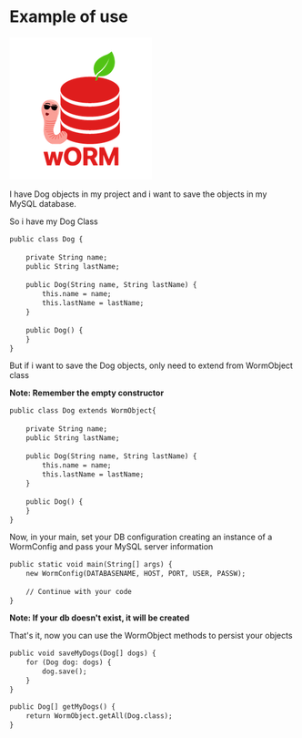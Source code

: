 # Example of use

![Worm-logo](./worm-logo.png)

I have Dog objects in my project and i want to save the objects in my MySQL database.

So i have my Dog Class

```
public class Dog {
    
    private String name;
    public String lastName;

    public Dog(String name, String lastName) {
        this.name = name;
        this.lastName = lastName;
    }

    public Dog() {
    }
}
```

But if i want to save the Dog objects, only need to extend from WormObject class

**Note: Remember the empty constructor**

```
public class Dog extends WormObject{
    
    private String name;
    public String lastName;

    public Dog(String name, String lastName) {
        this.name = name;
        this.lastName = lastName;
    }

    public Dog() {
    }
}
```

Now, in your main, set your DB configuration creating an instance of a WormConfig and pass your MySQL server information

```
public static void main(String[] args) {
    new WormConfig(DATABASENAME, HOST, PORT, USER, PASSW);

    // Continue with your code
}
```

**Note: If your db doesn't exist, it will be created**

That's it, now you can use the WormObject methods to persist your objects

```
public void saveMyDogs(Dog[] dogs) {
    for (Dog dog: dogs) {
        dog.save();
    }
}
```

```
public Dog[] getMyDogs() {
    return WormObject.getAll(Dog.class);
}
```